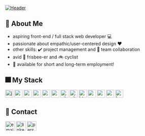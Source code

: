 [![Header](https://res.cloudinary.com/karlkris/image/upload/v1603044536/portfolio/headers/name_header_gmygi6.png)](https://github.com/karlkristopher)
## 👋 About Me

- aspiring front-end / full stack web developer 💻
- passionate about empathic/user-centered design ❤️
- other skills: ✔️ project management and 🙌 team collaboration
- avid 🔵 frisbee-er and 🚲 cyclist
- 🤝 available for short and long-term employment!  

## 🎆 My Stack
<p>
  <img src="https://img.shields.io/badge/javascript-F7DF1E?style=flat-square&logo=javascript&logoColor=white&labelColor=2C2C30" alt="javascript-badge" height="25"  />  
  <img src="https://img.shields.io/badge/react-61DAFB?style=flat-square&logo=react&logoColor=white&labelColor=2C2C30" alt="react-badge" height="25"  />
  <img src="https://img.shields.io/badge/node.js-339933?style=flat-square&logo=node.js&logoColor=white&labelColor=2C2C30" alt="nodejs-badge" height="25"  />
  <img src="https://img.shields.io/badge/ex-express-000000?style=flat-square&labelColor=2C2C30" alt="express-badge" height="25"  />
  <img src="https://img.shields.io/badge/mongodb-47A248?style=flat-square&logo=mongodb&logoColor=white&labelColor=2C2C30" alt="mongodb-badge" height="25"  />
  <img src="https://img.shields.io/badge/socket.io-010101?style=flat-square&logo=socket.io&logoColor=white&labelColor=2C2C30" alt="socket-io-badge" height="25"  />
  <img src="https://img.shields.io/badge/git-f05032?style=flat-square&logo=git&logoColor=white&labelColor=2C2C30" alt="git-badge" height="25"  />
  <img src="https://img.shields.io/badge/github-181717?style=flat-square&logo=github&logoColor=white&labelColor=2C2C30" alt="github-badge" height="25"  />
  <img src="https://img.shields.io/badge/html5-E34F26?style=flat-square&logo=html5&logoColor=white&labelColor=2C2C30" alt="html5-badge" height="25"  />
  <img src="https://img.shields.io/badge/css3-1572B6?style=flat-square&logo=css3&logoColor=white&labelColor=2C2C30" alt="css3-badge" height="25"  />
  <img src="https://img.shields.io/badge/sass-cc6699?style=flat-square&logo=sass&logoColor=white&labelColor=2C2C30" alt="sass-badge" height="25"  />
  <img src="https://img.shields.io/badge/material.ui-0081cb?style=flat-square&logo=material-ui&logoColor=white&labelColor=2C2C30" alt="material-ui-badge" height="25"  />
  <img src="https://img.shields.io/badge/bootstrap-563d7c?style=flat-square&logo=bootstrap&logoColor=white&labelColor=2C2C30" alt="bootstrap-badge" height="25"  />
</p>


## 💌 Contact
<a href="mailto:karl@secen.ca"><img src="https://img.shields.io/badge/karl@secen.ca-d14836?style=flat-square&logo=gmail&logoColor=white&labelColor=d14836" alt="email-badge" height="30"  /></a>
<a href="https://www.linkedin.com/in/karl-secen/"><img src="https://img.shields.io/badge/linkedin-0077b5?style=flat-square&logo=linkedin&logoColor=white&labelColor=0077b5" alt="linkedin-badge" height="30"  /></a>
<a href="https://secen.ca"><img src="https://img.shields.io/badge/www.secen.ca-4e9ccf?style=flat-square&logo=google-chrome&logoColor=white&labelColor=4e9ccf" alt="personal-website-badge" height="30"  /></a>

